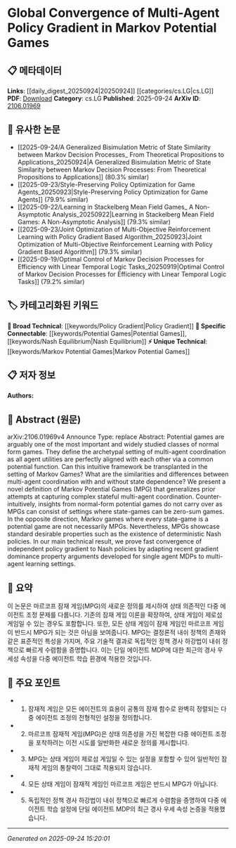 <!-- KEYWORD_LINKING_METADATA:
{
  "processed_timestamp": "2025-09-24T15:20:01.142464",
  "vocabulary_version": "1.0",
  "selected_keywords": [
    "Markov Potential Games",
    "Potential Games",
    "Nash Equilibrium",
    "Policy Gradient"
  ],
  "rejected_keywords": [],
  "similarity_scores": {
    "Markov Potential Games": 0.8,
    "Potential Games": 0.75,
    "Nash Equilibrium": 0.78,
    "Policy Gradient": 0.7
  },
  "extraction_method": "AI_prompt_based",
  "budget_applied": true,
  "candidates_json": {
    "candidates": [
      {
        "surface": "Markov Potential Games",
        "canonical": "Markov Potential Games",
        "aliases": [
          "MPG"
        ],
        "category": "unique_technical",
        "rationale": "This concept is central to the paper and represents a novel extension of potential games to Markov settings.",
        "novelty_score": 0.85,
        "connectivity_score": 0.65,
        "specificity_score": 0.9,
        "link_intent_score": 0.8
      },
      {
        "surface": "Potential Games",
        "canonical": "Potential Games",
        "aliases": [],
        "category": "specific_connectable",
        "rationale": "Potential games are a foundational concept in game theory, facilitating connections to other works on multi-agent coordination.",
        "novelty_score": 0.4,
        "connectivity_score": 0.85,
        "specificity_score": 0.7,
        "link_intent_score": 0.75
      },
      {
        "surface": "Nash Policies",
        "canonical": "Nash Equilibrium",
        "aliases": [
          "Nash Policies"
        ],
        "category": "specific_connectable",
        "rationale": "Nash Equilibrium is a critical concept for linking discussions on strategy stability in multi-agent systems.",
        "novelty_score": 0.3,
        "connectivity_score": 0.9,
        "specificity_score": 0.8,
        "link_intent_score": 0.78
      },
      {
        "surface": "Policy Gradient",
        "canonical": "Policy Gradient",
        "aliases": [],
        "category": "broad_technical",
        "rationale": "Policy gradient methods are widely used in reinforcement learning, providing strong connectivity to related literature.",
        "novelty_score": 0.2,
        "connectivity_score": 0.88,
        "specificity_score": 0.6,
        "link_intent_score": 0.7
      }
    ],
    "ban_list_suggestions": [
      "multi-agent",
      "state-games"
    ]
  },
  "decisions": [
    {
      "candidate_surface": "Markov Potential Games",
      "resolved_canonical": "Markov Potential Games",
      "decision": "linked",
      "scores": {
        "novelty": 0.85,
        "connectivity": 0.65,
        "specificity": 0.9,
        "link_intent": 0.8
      }
    },
    {
      "candidate_surface": "Potential Games",
      "resolved_canonical": "Potential Games",
      "decision": "linked",
      "scores": {
        "novelty": 0.4,
        "connectivity": 0.85,
        "specificity": 0.7,
        "link_intent": 0.75
      }
    },
    {
      "candidate_surface": "Nash Policies",
      "resolved_canonical": "Nash Equilibrium",
      "decision": "linked",
      "scores": {
        "novelty": 0.3,
        "connectivity": 0.9,
        "specificity": 0.8,
        "link_intent": 0.78
      }
    },
    {
      "candidate_surface": "Policy Gradient",
      "resolved_canonical": "Policy Gradient",
      "decision": "linked",
      "scores": {
        "novelty": 0.2,
        "connectivity": 0.88,
        "specificity": 0.6,
        "link_intent": 0.7
      }
    }
  ]
}
-->

# Global Convergence of Multi-Agent Policy Gradient in Markov Potential Games

## 📋 메타데이터

**Links**: [[daily_digest_20250924|20250924]] [[categories/cs.LG|cs.LG]]
**PDF**: [Download](https://arxiv.org/pdf/2106.01969.pdf)
**Category**: cs.LG
**Published**: 2025-09-24
**ArXiv ID**: [2106.01969](https://arxiv.org/abs/2106.01969)

## 🔗 유사한 논문
- [[2025-09-24/A Generalized Bisimulation Metric of State Similarity between Markov Decision Processes_ From Theoretical Propositions to Applications_20250924|A Generalized Bisimulation Metric of State Similarity between Markov Decision Processes: From Theoretical Propositions to Applications]] (80.3% similar)
- [[2025-09-23/Style-Preserving Policy Optimization for Game Agents_20250923|Style-Preserving Policy Optimization for Game Agents]] (79.9% similar)
- [[2025-09-22/Learning in Stackelberg Mean Field Games_ A Non-Asymptotic Analysis_20250922|Learning in Stackelberg Mean Field Games: A Non-Asymptotic Analysis]] (79.3% similar)
- [[2025-09-23/Joint Optimization of Multi-Objective Reinforcement Learning with Policy Gradient Based Algorithm_20250923|Joint Optimization of Multi-Objective Reinforcement Learning with Policy Gradient Based Algorithm]] (79.3% similar)
- [[2025-09-19/Optimal Control of Markov Decision Processes for Efficiency with Linear Temporal Logic Tasks_20250919|Optimal Control of Markov Decision Processes for Efficiency with Linear Temporal Logic Tasks]] (79.2% similar)

## 🏷️ 카테고리화된 키워드
**🧠 Broad Technical**: [[keywords/Policy Gradient|Policy Gradient]]
**🔗 Specific Connectable**: [[keywords/Potential Games|Potential Games]], [[keywords/Nash Equilibrium|Nash Equilibrium]]
**⚡ Unique Technical**: [[keywords/Markov Potential Games|Markov Potential Games]]

## 📋 저자 정보

**Authors:** 

## 📄 Abstract (원문)

arXiv:2106.01969v4 Announce Type: replace 
Abstract: Potential games are arguably one of the most important and widely studied classes of normal form games. They define the archetypal setting of multi-agent coordination as all agent utilities are perfectly aligned with each other via a common potential function. Can this intuitive framework be transplanted in the setting of Markov Games? What are the similarities and differences between multi-agent coordination with and without state dependence? We present a novel definition of Markov Potential Games (MPG) that generalizes prior attempts at capturing complex stateful multi-agent coordination. Counter-intuitively, insights from normal-form potential games do not carry over as MPGs can consist of settings where state-games can be zero-sum games. In the opposite direction, Markov games where every state-game is a potential game are not necessarily MPGs. Nevertheless, MPGs showcase standard desirable properties such as the existence of deterministic Nash policies. In our main technical result, we prove fast convergence of independent policy gradient to Nash policies by adapting recent gradient dominance property arguments developed for single agent MDPs to multi-agent learning settings.

## 📝 요약

이 논문은 마르코프 잠재 게임(MPG)의 새로운 정의를 제시하여 상태 의존적인 다중 에이전트 조정 문제를 다룹니다. 기존의 잠재 게임 이론을 확장하여, 상태 게임이 제로섬 게임일 수 있는 경우도 포함합니다. 또한, 모든 상태 게임이 잠재 게임인 마르코프 게임이 반드시 MPG가 되는 것은 아님을 보여줍니다. MPG는 결정론적 내쉬 정책의 존재와 같은 표준적인 특성을 가지며, 주요 기술적 결과로 독립적인 정책 경사 하강법이 내쉬 정책으로 빠르게 수렴함을 증명합니다. 이는 단일 에이전트 MDP에 대한 최근의 경사 우세성 속성을 다중 에이전트 학습 환경에 적용한 것입니다.

## 🎯 주요 포인트

- 1. 잠재적 게임은 모든 에이전트의 효용이 공통의 잠재 함수로 완벽히 정렬되는 다중 에이전트 조정의 전형적인 설정을 정의합니다.
- 2. 마르코프 잠재적 게임(MPG)은 상태 의존성을 가진 복잡한 다중 에이전트 조정을 포착하려는 이전 시도를 일반화한 새로운 정의를 제시합니다.
- 3. MPG는 상태 게임이 제로섬 게임일 수 있는 설정을 포함할 수 있어 일반적인 잠재적 게임의 통찰력이 그대로 적용되지 않습니다.
- 4. 모든 상태 게임이 잠재적 게임인 마르코프 게임은 반드시 MPG가 아닙니다.
- 5. 독립적인 정책 경사 하강법이 내쉬 정책으로 빠르게 수렴함을 증명하여 다중 에이전트 학습 설정에 단일 에이전트 MDP의 최근 경사 우세 속성 논증을 적용했습니다.


---

*Generated on 2025-09-24 15:20:01*